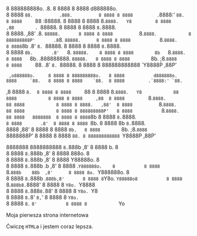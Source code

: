                                                                                   
8 888888888o.            .8.           8 8888 8 8888           d888888o.          
8 8888    `88.          .888.          8 8888 8 8888         .`8888:' `88.        
8 8888     `88         :88888.         8 8888 8 8888         8.`8888.   Y8        
8 8888     ,88        . `88888.        8 8888 8 8888         `8.`8888.            
8 8888.   ,88'       .8. `88888.       8 8888 8 8888          `8.`8888.           
8 888888888P'       .8`8. `88888.      8 8888 8 8888           `8.`8888.          
8 8888`8b          .8' `8. `88888.     8 8888 8 8888            `8.`8888.         
8 8888 `8b.       .8'   `8. `88888.    8 8888 8 8888        8b   `8.`8888.        
8 8888   `8b.    .888888888. `88888.   8 8888 8 8888        `8b.  ;8.`8888        
8 8888     `88. .8'       `8. `88888.  8 8888 8 888888888888 `Y8888P ,88P'        
                                                                                  
     ,o888888o.     8 8888 8 888888888o.   8 8888           d888888o.             
    8888     `88.   8 8888 8 8888    `88.  8 8888         .`8888:' `88.           
 ,8 8888       `8.  8 8888 8 8888     `88  8 8888         8.`8888.   Y8           
 88 8888            8 8888 8 8888     ,88  8 8888         `8.`8888.               
 88 8888            8 8888 8 8888.   ,88'  8 8888          `8.`8888.              
 88 8888            8 8888 8 888888888P'   8 8888           `8.`8888.             
 88 8888   8888888  8 8888 8 8888`8b       8 8888            `8.`8888.            
 `8 8888       .8'  8 8888 8 8888 `8b.     8 8888        8b   `8.`8888.           
    8888     ,88'   8 8888 8 8888   `8b.   8 8888        `8b.  ;8.`8888           
     `8888888P'     8 8888 8 8888     `88. 8 888888888888 `Y8888P ,88P'           
                                                                                  
8888888 8888888888 `8.`888b                 ,8'  8 8888 b.             8          
      8 8888        `8.`888b               ,8'   8 8888 888o.          8          
      8 8888         `8.`888b             ,8'    8 8888 Y88888o.       8          
      8 8888          `8.`888b     .b    ,8'     8 8888 .`Y888888o.    8          
      8 8888           `8.`888b    88b  ,8'      8 8888 8o. `Y888888o. 8          
      8 8888            `8.`888b .`888b,8'       8 8888 8`Y8o. `Y88888o8          
      8 8888             `8.`888b8.`8888'        8 8888 8   `Y8o. `Y8888          
      8 8888              `8.`888`8.`88'         8 8888 8      `Y8o. `Y8          
      8 8888               `8.`8' `8,`'          8 8888 8         `Y8o.`          
      8 8888                `8.`   `8'           8 8888 8            `Yo          
                                                                                  
                                                                                  
                                                                                  
                                                                                  
                                                                                  
Moja pierwsza strona internetowa

Ćwiczę `HTML`a i jestem coraz lepsza.
